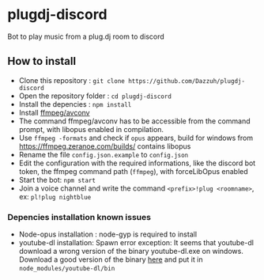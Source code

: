# plugdj-discord
Bot to play music from a plug.dj room to discord 

## How to install

* Clone this repository : `git clone https://github.com/Dazzuh/plugdj-discord ` 
* Open the repository folder : `cd plugdj-discord`
* Install the depencies : `npm install`
* Install [ffmpeg/avconv](https://www.ffmpeg.org/download.html)
* The command ffmpeg/avconv has to be accessible from the command prompt, with libopus enabled in compilation.
* Use `ffmpeg -formats` and check if `opus` appears, build for windows from https://ffmpeg.zeranoe.com/builds/ contains libopus 
* Rename the file `config.json.example` to `config.json`
* Edit the configuration with the required informations, like the discord bot token, the ffmpeg command path (`ffmpeg`), with forceLibOpus enabled
* Start the bot: `npm start`
* Join a voice channel and write the command `<prefix>!plug <roomname>`, ex: `pl!plug nightblue`

### Depencies installation known issues

* Node-opus installation : node-gyp is required to install
* youtube-dl installation: Spawn error exception: It seems that youtube-dl download a wrong version of the binary youtube-dl.exe on windows. Download a good version of the binary [here](https://rg3.github.io/youtube-dl/download.html) and put it in `node_modules/youtube-dl/bin`
